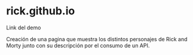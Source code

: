 # rick.github.io
Link del demo

Creación de una pagina que muestra los distintos personajes de Rick and Morty junto con su descripción por el consumo de un API.
